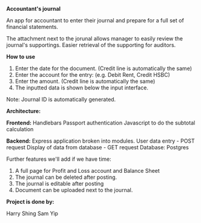 **Accountant's journal**

An app for accountant to enter their journal and prepare for a full set of financial statements.

The attachment next to the jorunal allows manager to easily review the journal's supportings.  Easier retrieval of the supporting for auditors.


**How to use**
1) Enter the date for the document.   (Credit line is automatically the same)
2) Enter the account for the entry: (e.g. Debit Rent, Credit HSBC)
3) Enter the amount.  (Credit line is automatically the same)
4) The inputted data is shown below the input interface.


Note: 
Journal ID is automatically generated.

**Architecture:** 

**Frontend:** 
Handlebars
Passport authentication
Javascript to do the subtotal calculation

**Backend:**
Express application broken into modules.
User data entry - POST request
Display of data from database - GET request
Database: Postgres



Further features we'll add if we have time:
1) A full page for Profit and Loss account and Balance Sheet
2) The journal can be deleted after posting.
3) The journal is editable after posting
4) Document can be uploaded next to the journal.



**Project is done by:**

Harry Shing
Sam Yip

